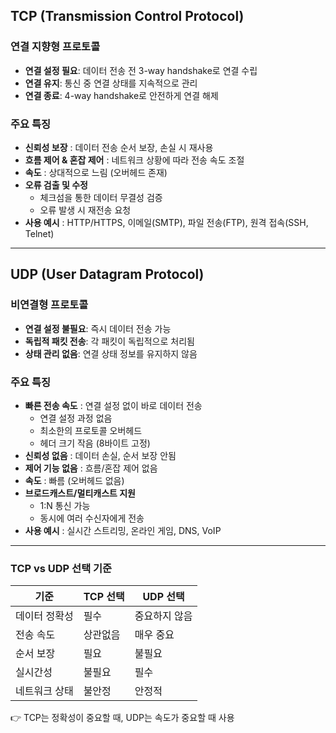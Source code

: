 ## TCP (Transmission Control Protocol)

### 연결 지향형 프로토콜

- **연결 설정 필요**: 데이터 전송 전 3-way handshake로 연결 수립
- **연결 유지**: 통신 중 연결 상태를 지속적으로 관리
- **연결 종료**: 4-way handshake로 안전하게 연결 해제

### 주요 특징

- **신뢰성 보장** : 데이터 전송 순서 보장, 손실 시 재사용
- **흐름 제어 & 혼잡 제어** : 네트워크 상황에 따라 전송 속도 조절
- **속도** : 상대적으로 느림 (오버헤드 존재)
- **오류 검출 및 수정**
    - 체크섬을 통한 데이터 무결성 검증
    - 오류 발생 시 재전송 요청
- **사용 예시** :  HTTP/HTTPS, 이메일(SMTP), 파일 전송(FTP), 원격 접속(SSH, Telnet)

---

## UDP (User Datagram Protocol)

### 비연결형 프로토콜

- **연결 설정 불필요**: 즉시 데이터 전송 가능
- **독립적 패킷 전송**: 각 패킷이 독립적으로 처리됨
- **상태 관리 없음**: 연결 상태 정보를 유지하지 않음

### 주요 특징

- **빠른 전송 속도** : 연결 설정 없이 바로 데이터 전송
    - 연결 설정 과정 없음
    - 최소한의 프로토콜 오버헤드
    - 헤더 크기 작음 (8바이트 고정)
- **신뢰성 없음** : 데이터 손실, 순서 보장 안됨
- **제어 기능 없음** : 흐름/혼잡 제어 없음
- **속도** : 빠름 (오버헤드 없음)
- **브로드캐스트/멀티캐스트 지원**
    - 1:N 통신 가능
    - 동시에 여러 수신자에게 전송
- **사용 예시** : 실시간 스트리밍, 온라인 게임, DNS, VoIP

---

### TCP vs UDP 선택 기준

| 기준 | TCP 선택 | UDP 선택 |
| --- | --- | --- |
| 데이터 정확성 | 필수 | 중요하지 않음 |
| 전송 속도 | 상관없음 | 매우 중요 |
| 순서 보장 | 필요 | 불필요 |
| 실시간성 | 불필요 | 필수 |
| 네트워크 상태 | 불안정 | 안정적 |

👉 TCP는 정확성이 중요할 때, UDP는 속도가 중요할 때 사용
